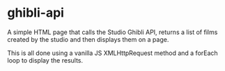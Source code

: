# ghibli-api
A simple HTML page that calls the Studio Ghibli API, returns a list of films created by the studio and then displays them on a page.

This is all done using a vanilla JS XMLHttpRequest method and a forEach loop to display the results.